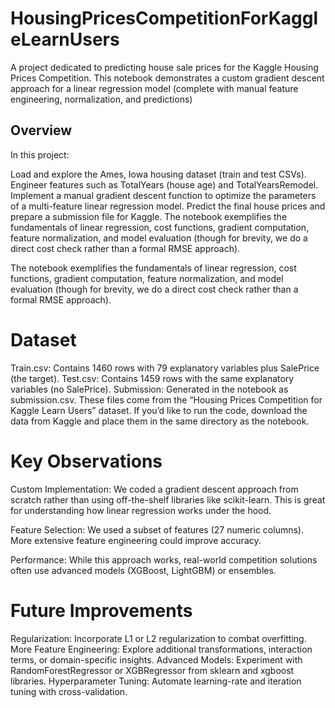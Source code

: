 # HousingPricesCompetitionForKaggleLearnUsers
A project dedicated to predicting house sale prices for the Kaggle Housing Prices Competition. This notebook demonstrates a custom gradient descent approach for a linear regression model (complete with manual feature engineering, normalization, and predictions)

## Overview
In this project:

Load and explore the Ames, Iowa housing dataset (train and test CSVs).
Engineer features such as TotalYears (house age) and TotalYearsRemodel.
Implement a manual gradient descent function to optimize the parameters of a multi-feature linear regression model.
Predict the final house prices and prepare a submission file for Kaggle.
The notebook exemplifies the fundamentals of linear regression, cost functions, gradient computation, feature normalization, and model evaluation (though for brevity, we do a direct cost check rather than a formal RMSE approach).

The notebook exemplifies the fundamentals of linear regression, cost functions, gradient computation, feature normalization, and model evaluation (though for brevity, we do a direct cost check rather than a formal RMSE approach).

# Dataset

Train.csv: Contains 1460 rows with 79 explanatory variables plus SalePrice (the target).
Test.csv: Contains 1459 rows with the same explanatory variables (no SalePrice).
Submission: Generated in the notebook as submission.csv.
These files come from the “Housing Prices Competition for Kaggle Learn Users” dataset. If you’d like to run the code, download the data from Kaggle and place them in the same directory as the notebook.

# Key Observations
Custom Implementation: We coded a gradient descent approach from scratch rather than using off-the-shelf libraries like scikit-learn. This is great for understanding how linear regression works under the hood.

Feature Selection: We used a subset of features (27 numeric columns). More extensive feature engineering could improve accuracy.

Performance: While this approach works, real-world competition solutions often use advanced models (XGBoost, LightGBM) or ensembles.

# Future Improvements
Regularization: Incorporate L1 or L2 regularization to combat overfitting.
More Feature Engineering: Explore additional transformations, interaction terms, or domain-specific insights.
Advanced Models: Experiment with RandomForestRegressor or XGBRegressor from sklearn and xgboost libraries.
Hyperparameter Tuning: Automate learning-rate and iteration tuning with cross-validation.
